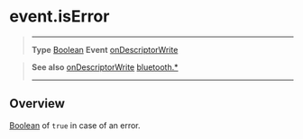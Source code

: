 # event.isError

> --------------------- ------------------------------------------------------------------------------------------
> __Type__              [Boolean](https://docs.coronalabs.com/api/type/Boolean.html)
> __Event__             [onDescriptorWrite](/plugin/bluetooth/type/Gatt/event/onDescriptorWrite/index.md)


> __See also__          [onDescriptorWrite](/plugin/bluetooth/type/Gatt/event/onDescriptorWrite/index.md)
>						[bluetooth.*](/plugin/bluetooth/index.md)
> --------------------- ------------------------------------------------------------------------------------------

## Overview

[Boolean](https://docs.coronalabs.com/api/type/Boolean.html) of `true` in case of an error.